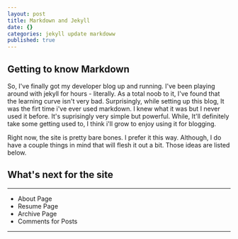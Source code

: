 ```yaml
---
layout: post
title: Markdown and Jekyll
date: {}
categories: jekyll update markdoww
published: true
---
```


## Getting to know Markdown

So, I've finally got my developer blog up and running. I've been playing around with jekyll for hours - literally. As a total noob to it, I've found that the learning curve isn't very bad. Surprisingly, while setting up this blog, It was the firt time i've ever used markdown. I knew what it was but I never used it before. It's suprisingly very simple but powerful. While, It'll definitely take some getting used to, I think i'll grow to enjoy using it for blogging. 

Right now, the site is pretty bare bones. I prefer it this way. Although, I do have a couple things in mind that will flesh it out a bit. Those ideas are listed below. 

## What's next for the site
***
- About Page
- Resume Page
- Archive Page
- Comments for Posts
***
